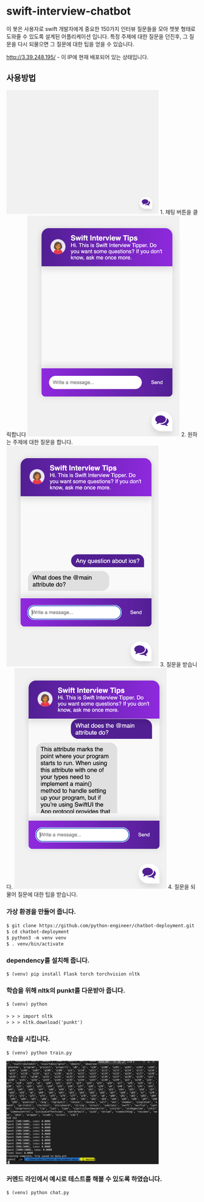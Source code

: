 # swift-interview-chatbot

이 봇은 사용자로 swift 개발자에게 중요한 150가지 인터뷰 질문들을 모아 챗봇 형태로 도와줄 수 있도록 설계된 어플리케이션 입니다. 특정 주제에 대한 질문을 던진후, 그 질문을 다시 되물으면 그 질문에 대한 팁을 얻을 수 있습니다.

http://3.39.248.195/ - 이 IP에 현재 배포되어 있는 상태입니다.

## 사용방법

<img src="./img/0.png" width="400"/>
1. 채팅 버튼을 클릭합니다
<img src="./img/1.png" width="400"/>
2. 원하는 주제에 대한 질문을 합니다.
<img src="./img/2.png" width="400"/>
3. 질문을 받습니다.
<img src="./img/3.png" width="400"/>
4. 질문을 되물어 질문에 대한 팁을 받습니다.

### 가상 환경을 만들어 줍니다.

```
$ git clone https://github.com/python-engineer/chatbot-deployment.git
$ cd chatbot-deployment
$ python3 -m venv venv
$ . venv/bin/activate
```

### dependency를 설치해 줍니다.

```
$ (venv) pip install Flask torch torchvision nltk
```

### 학습을 위해 nltk의 punkt를 다운받아 줍니다.

```
$ (venv) python

> > > import nltk
> > > nltk.download('punkt')
```

### 학습을 시킵니다.

```
$ (venv) python train.py
```

<img src="./img/train.png" width="400"/>

### 커멘드 라인에서 예시로 테스트를 해볼 수 있도록 하였습니다.

```
$ (venv) python chat.py
```
